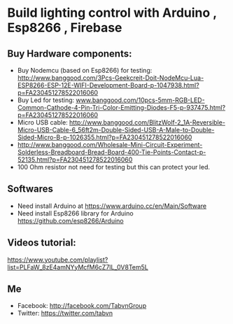 # Build lighting control with Arduino , Esp8266 , Firebase

## Buy Hardware components:

* Buy Nodemcu (based on Esp8266) for testing: http://www.banggood.com/3Pcs-Geekcreit-Doit-NodeMcu-Lua-ESP8266-ESP-12E-WIFI-Development-Board-p-1047938.html?p=FA230451278522016060
* Buy Led for testing: www.banggood.com/10pcs-5mm-RGB-LED-Common-Cathode-4-Pin-Tri-Color-Emitting-Diodes-F5-p-937475.html?p=FA230451278522016060
* Micro USB cable: http://www.banggood.com/BlitzWolf-2_1A-Reversible-Micro-USB-Cable-6_56ft2m-Double-Sided-USB-A-Male-to-Double-Sided-Micro-B-p-1026355.html?p=FA230451278522016060
* http://www.banggood.com/Wholesale-Mini-Circuit-Experiment-Solderless-Breadboard-Bread-Board-400-Tie-Points-Contact-p-52135.html?p=FA230451278522016060 
* 100 Ohm resistor not need for testing but this can protect your led.

## Softwares

* Need install Arduino at https://www.arduino.cc/en/Main/Software
* Need install Esp8266 library for Arduino https://github.com/esp8266/Arduino

## Videos tutorial:
https://www.youtube.com/playlist?list=PLFaW_8zE4amNYyMcfM6cZ7lL_0V8Tem5L
## Me 

* Facebook: http://facebook.com/TabvnGroup
* Twitter: https://twitter.com/tabvn

